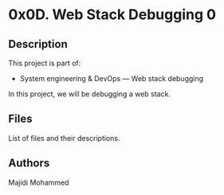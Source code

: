 # 0x0D. Web Stack Debugging 0

## Description

This project is part of:

- System engineering & DevOps ― Web stack debugging

In this project, we will be debugging a web stack.

## Files

List of files and their descriptions.

## Authors

Majidi Mohammed